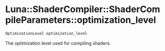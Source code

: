 # Luna::ShaderCompiler::ShaderCompileParameters::optimization_level

```c++
OptimizationLevel optimization_level
```

The optimization level used for compiling shaders. 


